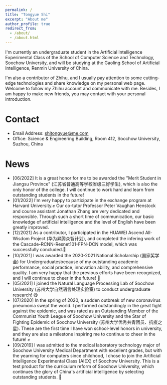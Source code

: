 ```yaml
---
permalink: /
title: "Tongyue Shi"
excerpt: "About me"
author_profile: true
redirect_from: 
  - /about/
  - /about.html
---
```


I'm currently an undergraduate student in the Artificial Intelligence Experimental Class of the School of Computer Science and Technology, Soochow University, and will be studying at the Gaoling School of Artificial Intelligence, Renmin University of China.

I'm also a contributor of Zhihu, and I usually pay attention to some cutting-edge technologies and share knowledge on my personal web page. Welcome to follow my Zhihu account and communicate with me. Besides, I am happy to make new friends, you may contact with your personal introduction.


Contact
======
* Email Address: shitongyue@me.com
* Office: Science & Engineering Building, Room 412, Soochow University, Suzhou, China


News
======
* [06/2022] It is a great honor for me to be awarded the "Merit Student in Jiangsu Province" (江苏省普通高等学校省级三好学生), which is also the only honor of the college. I will continue to work hard and learn from outstanding students in the future!
* [01/2022] I'm very happy to participate in the exchange program at Harvard University.✊ Our co-tutor Professor Peter Vaughan Henstock and course assistant Jonathan Zhang are very dedicated and responsible. Through such a short time of communication, our basic knowledge of artificial intelligence and the level of English have been greatly improved.
* [12/2021] As a contributor, I participated in the HUAWEI Ascend All-Wisdom Project (华为昇腾众智计划), and completed the infering work of the Cascade-RCNN-Resnet101-FPN-DCN model, which was successfully concluded.💪
* [10/2021] I was awarded the 2020-2021 National Scholarship (国家奖学金) for Undergraduatesbecause of my outstanding academic performance, social practice, innovation ability, and comprehensive quality. I am very happy that the previous efforts have been recognized, and I will continue to cheer in the future! 🎉
* [05/2021] I joined the Natural Language Processing Lab of Soochow University (苏州大学自然语言处理实验室) to conduct undergraduate research! 😋
* [07/2020] In the spring of 2020, a sudden outbreak of new coronavirus pneumonia swept the world. I performed outstandingly in the great fight against the epidemic, and was rated as an Outstanding Member of the Communist Youth League of Soochow University and the Star of Fighting Epidemic of Soochow University (苏州大学优秀共青团员、抗疫之星). These are the first time I have won school-level honors in university, and they are also a milestone inspiring me to continue to cheer in the future! ✊
* [09/2019] I was admitted to the medical laboratory technology major of Soochow University Medical Department with excellent grades, but with the yearning for computers since childhood, I chose to join the Artificial Intelligence Experimental Class (AIEX) of Soochow University. This is a test product for the curriculum reform of Soochow University, which continues the glory of China's artificial intelligence by selecting outstanding students. 💪